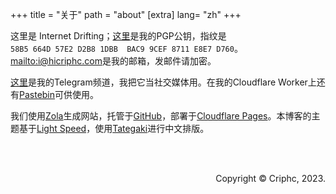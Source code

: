 +++
title = "关于"
path = "about"
[extra]
lang= "zh"
+++

这里是 Internet Drifting；[这里](https://r2.hicriphc.com/pubkey.asc)是我的PGP公钥，指纹是<code>58B5 664D 57E2 D2B8 1DBB  BAC9 9CEF 8711 E8E7 D760</code>。<mailto:i@hicriphc.com>是我的邮箱，发邮件请加密。

[这里](https://t.me/hicriphc)是我的Telegram频道，我把它当社交媒体用。在我的Cloudflare Worker上还有[Pastebin](https://pb.hicriphc.com)可供使用。

我们使用[Zola](https://getzola.org)生成网站，托管于[GitHub](https://github.com/criphc.drifting)，部署于[Cloudflare Pages](https://pages.dev)。本博客的主题基于[Light Speed](https://github.com/carpetscheme/lightspeed)，使用[Tategaki](https://github.com/Denkiame/Tategaki-Core)进行中文排版。


  
<div style="overflow: auto;padding-block: 15px;">
<p class="latin" style="text-align: right;line-height: 0%;margin-block-start: 3em;">Copyright &copy; Criphc, 2023.</p>
</div>